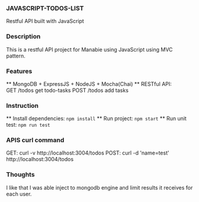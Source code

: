 ### JAVASCRIPT-TODOS-LIST 

Restful API built with JavaScript

### Description 
This is a restful API project for Manabie using JavaScript using MVC pattern. 

### Features 
** MongoDB + ExpressJS + NodeJS + Mocha(Chai)
** RESTful API:  
GET     /todos  get todo-tasks
POST    /todos  add tasks


### Instruction 
** Install dependencies: `npm install`
** Run project: `npm start`
** Run unit test: `npm run test`

### APIS curl command 
GET: curl -v http://localhost:3004/todos
POST: curl -d 'name=test' http://localhost:3004/todos

### Thoughts
I like that I was able inject to mongodb engine and limit results it receives for each user.
